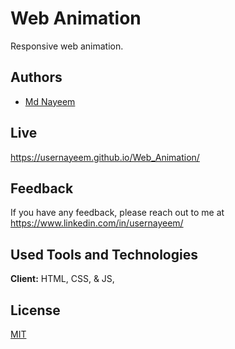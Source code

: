 # Web Animation

Responsive web animation.


## Authors

- [Md Nayeem](https://www.github.com/usernayeem)


## Live

https://usernayeem.github.io/Web_Animation/


## Feedback

If you have any feedback, please reach out to me at https://www.linkedin.com/in/usernayeem/


## Used Tools and Technologies

**Client:** HTML, CSS, & JS,



## License

[MIT](LICENSE)
